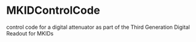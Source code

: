# MKIDControlCode
control code for a digital attenuator as part of the  Third Generation Digital Readout for MKIDs
